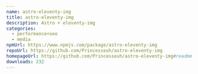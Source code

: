 ```yaml
---
name: astro-eleventy-img
title: astro-eleventy-img
description: Astro + eleventy-img
categories:
  - performance+seo
  - media
npmUrl: https://www.npmjs.com/package/astro-eleventy-img
repoUrl: https://github.com/Princesseuh/astro-eleventy-img
homepageUrl: https://github.com/Princesseuh/astro-eleventy-img#readme
downloads: 232
---
```

